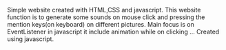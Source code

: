 Simple website created with HTML,CSS and javascript.
This website function is to generate some sounds on mouse click and pressing the mention keys(on keyboard) on different pictures.
Main focus is on EventListener in javascript
it include animation while on clicking ... Created using javascript.
